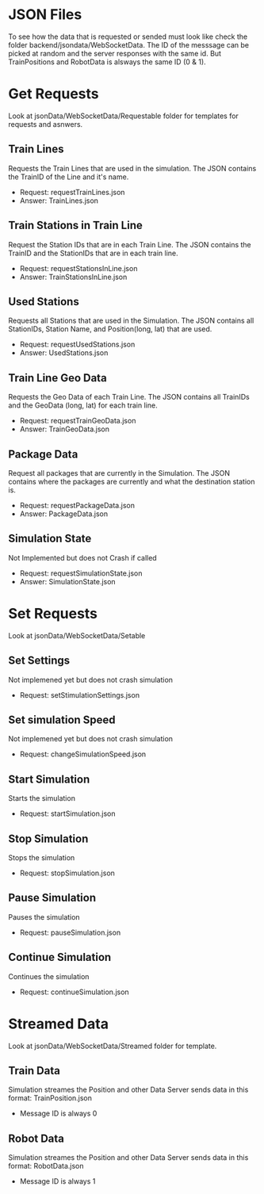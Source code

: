 # JSON Files
To see how the data that is requested or sended must look like check the folder backend/jsondata/WebSocketData. The ID of the messsage can be picked at random and the server responses with the same id. But TrainPositions and RobotData is alsways the same ID (0 & 1).

# Get Requests
Look at jsonData/WebSocketData/Requestable folder for templates for requests and asnwers.
## Train Lines
Requests the Train Lines that are used in the simulation. The JSON contains the TrainID of the  Line and it's name. 
* Request: requestTrainLines.json
* Answer: TrainLines.json
## Train Stations in Train Line
Request the Station IDs that are in each Train Line. The JSON contains the TrainID and the StationIDs that are in each train line.
* Request: requestStationsInLine.json
* Answer: TrainStationsInLine.json
## Used Stations
Requests all Stations that are used in the Simulation. The JSON contains all StationIDs, Station Name, and Position(long, lat) that are used.
* Request: requestUsedStations.json
* Answer: UsedStations.json
## Train Line Geo Data
Requests the Geo Data of each Train Line. The JSON contains all TrainIDs and the GeoData (long, lat) for each train line.
* Request: requestTrainGeoData.json
* Answer: TrainGeoData.json
## Package Data
Request all packages that are currently in the Simulation. The JSON contains where the packages are currently and what the destination station is. 
* Request: requestPackageData.json
* Answer: PackageData.json

## Simulation State
Not Implemented but does not Crash if called
* Request: requestSimulationState.json
* Answer: SimulationState.json


# Set Requests
Look at jsonData/WebSocketData/Setable 
## Set Settings
Not implemened yet but does not crash simulation
* Request: setStimulationSettings.json
## Set simulation Speed
Not implemened yet but does not crash simulation
* Request: changeSimulationSpeed.json
## Start Simulation
Starts the simulation
* Request: startSimulation.json
## Stop Simulation
Stops the simulation
* Request: stopSimulation.json
## Pause Simulation
Pauses the simulation
* Request: pauseSimulation.json
## Continue Simulation
Continues the simulation
* Request: continueSimulation.json


# Streamed Data
Look at jsonData/WebSocketData/Streamed folder for template.
## Train Data
Simulation streames the Position and other Data 
Server sends data in this format: TrainPosition.json
* Message ID is always 0

## Robot Data
Simulation streames the Position and other Data 
Server sends data in this format: RobotData.json
* Message ID is always 1
